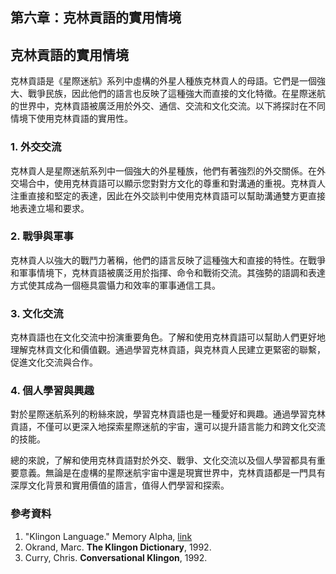 ## 第六章：克林貢語的實用情境

## 克林貢語的實用情境

克林貢語是《星際迷航》系列中虛構的外星人種族克林貢人的母語。它們是一個強大、戰爭民族，因此他們的語言也反映了這種強大而直接的文化特徵。在星際迷航的世界中，克林貢語被廣泛用於外交、通信、交流和文化交流。以下將探討在不同情境下使用克林貢語的實用性。

### 1. **外交交流**

克林貢人是星際迷航系列中一個強大的外星種族，他們有著強烈的外交關係。在外交場合中，使用克林貢語可以顯示您對對方文化的尊重和對溝通的重視。克林貢人注重直接和堅定的表達，因此在外交談判中使用克林貢語可以幫助溝通雙方更直接地表達立場和要求。

### 2. **戰爭與軍事**

克林貢人以強大的戰鬥力著稱，他們的語言反映了這種強大和直接的特性。在戰爭和軍事情境下，克林貢語被廣泛用於指揮、命令和戰術交流。其強勢的語調和表達方式使其成為一個極具震懾力和效率的軍事通信工具。

### 3. **文化交流**

克林貢語也在文化交流中扮演重要角色。了解和使用克林貢語可以幫助人們更好地理解克林貢文化和價值觀。通過學習克林貢語，與克林貢人民建立更緊密的聯繫，促進文化交流與合作。

### 4. **個人學習與興趣**

對於星際迷航系列的粉絲來說，學習克林貢語也是一種愛好和興趣。通過學習克林貢語，不僅可以更深入地探索星際迷航的宇宙，還可以提升語言能力和跨文化交流的技能。

總的來說，了解和使用克林貢語對於外交、戰爭、文化交流以及個人學習都具有重要意義。無論是在虛構的星際迷航宇宙中還是現實世界中，克林貢語都是一門具有深厚文化背景和實用價值的語言，值得人們學習和探索。

### 參考資料

1. "Klingon Language." Memory Alpha, [link](https://memory-alpha.fandom.com/wiki/Klingon_language)
2. Okrand, Marc. **The Klingon Dictionary**, 1992.
3. Curry, Chris. **Conversational Klingon**, 1992.